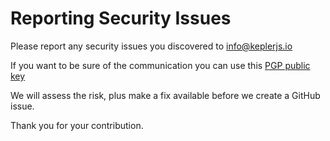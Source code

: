# Reporting Security Issues

Please report any security issues you discovered to info@keplerjs.io

If you want to be sure of the communication you can use this [PGP public key](https://github.com/stefanocudini/stefanocudini/blob/master/stefano-cudini.asc)

We will assess the risk, plus make a fix available before we create a GitHub issue.

Thank you for your contribution.
